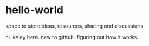 # hello-world

space to store ideas, resources, sharing and discussions

hi. 
kaley here. 
new to github. 
figuring out how it works.
